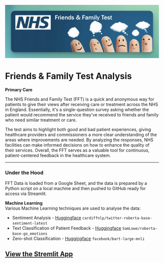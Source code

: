 ![Image](images/fftest2.png)
# Friends & Family Test Analysis 
**Primary Care**

The NHS Friends and Family Test (FFT) is a quick and anonymous way for patients to give their views after receiving care or treatment across the NHS in England. Essentially, it's a single-question survey asking whether the patient would recommend the service they've received to friends and family who need similar treatment or care. 

The test aims to highlight both good and bad patient experiences, giving healthcare providers and commissioners a more clear understanding of the areas where improvements are needed. By analyzing the responses, NHS facilities can make informed decisions on how to enhance the quality of their services. Overall, the FFT serves as a valuable tool for continuous, patient-centered feedback in the healthcare system.

---
### Under the Hood
FFT Data is loaded from a Google Sheet, and the data is prepared by a Python script on a local machine and then pushed to GitHub ready for access via Streamlit.

**Machine Learning**<BR>
Various Machine Learning techniques are used to analyse the data:
- Sentiment Analysis - [Huggingface](https://huggingface.co/cardiffnlp/twitter-roberta-base-sentiment-latest) `cardiffnlp/twitter-roberta-base-sentiment-latest`
- Text Classification of Patient Feedback - [Huggingface](https://huggingface.co/SamLowe/roberta-base-go_emotions) `SamLowe/roberta-base-go_emotions`
- Zero-shot Classification - [Huggingface](https://huggingface.co/facebook/bart-large-mnli) `facebook/bart-large-mnli`


## [View the Stremlit App](https://friends-and-family-test-analysis-pqev4j3c9katnrlv8kktnb.streamlit.app/)
